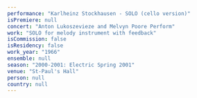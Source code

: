 ```yaml
---
performance: "Karlheinz Stockhausen - SOLO (cello version)"
isPremiere: null
concert: "Anton Lukoszevieze and Melvyn Poore Perform"
work: "SOLO for melody instrument with feedback"
isCommission: false
isResidency: false
work_year: "1966"
ensemble: null
season: "2000-2001: Electric Spring 2001"
venue: "St-Paul's Hall"
person: null
country: null
---
```


